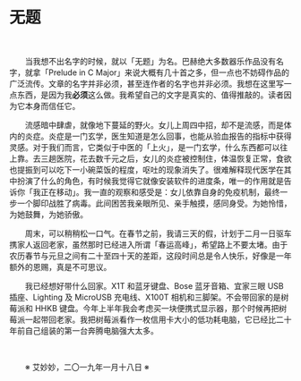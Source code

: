# 无题

&emsp;&emsp;

&emsp;&emsp;当我想不出名字的时候，就以「无题」为名。巴赫绝大多数器乐作品没有名字，就拿「Prelude in C Major」来说大概有几十首之多，但一点也不妨碍作品的广泛流传。文章的名字并非必须，甚至连作者的名字也并非必须。我想在这里写一点东西，是因为我**必须**这么做。我希望自己的文字是真实的、值得推敲的。读者因为它本身而信任它。

&emsp;&emsp;流感暗中肆虐，就像地下蔓延的野火。女儿上周四中招，却不是流感，而是体内的炎症。炎症是一门玄学，医生知道是怎么回事，也能从验血报告的指标中获得灵感。对于我们而言，它类似于中医的「上火」，是一门玄学，什么东西都可以往上靠。去三趟医院，花去数千元之后，女儿的炎症被控制住，体温恢复正常，食欲也提振到可以吃下一小碗菜饭的程度，呕吐的现象消失了。很难解释现代医学在其中扮演了什么的角色，有时候我觉得它就像安装软件的进度条，唯一的作用就是告诉你「我正在移动」。我一直的观察和感受是：女儿依靠自身的免疫机制，最终一步一个脚印战胜了病毒。此间困苦我亲眼所见、亲手触摸，感同身受。为她怜惜，为她鼓舞，为她骄傲。

&emsp;&emsp;周末，可以稍稍松一口气。在春节之前，我请三天的假，计划于二月一日驱车携家人返回老家，虽然那时已经进入所谓「春运高峰」，希望路上不要太堵。由于农历春节与元旦之间有二十至四十天的差距，这段时间总是令人快乐，好像是一年额外的恩赐，真是不可思议。

&emsp;&emsp;我已经想好带什么回家。X1T 和蓝牙键盘、Bose 蓝牙音箱、宜家三眼 USB 插座、Lighting 及 MicroUSB 充电线、X100T 相机和三脚架。不会带回家的是树莓派和 HHKB 键盘。今年上半年我会考虑买一块便携式显示器，那个时候再把树莓派一起带回老家。我把树莓派看作一枚信用卡大小的低功耗电脑，它已经比二十年前自己组装的第一台奔腾电脑强大太多。

&emsp;&emsp;

&emsp;&emsp;※ 艾妙妙，二〇一九年一月十八日 ※